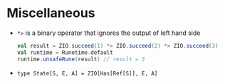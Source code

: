 # Miscellaneous

  * `*>` is a binary operator that ignores the output of left hand side

      ```scala
      val result = ZIO.succeed(1) *> ZIO.succeed(2) *> ZIO.succeed(3)
      val runtime = Runetime.default
      runtime.unsafeRune(result) // result = 3
      ```

  * `type State[S, E, A] = ZIO[Has[Ref[S]], E, A]`
